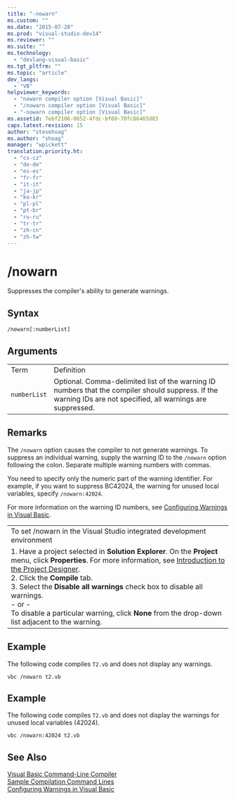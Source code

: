 ```yaml
---
title: "-nowarn"
ms.custom: ""
ms.date: "2015-07-20"
ms.prod: "visual-studio-dev14"
ms.reviewer: ""
ms.suite: ""
ms.technology: 
  - "devlang-visual-basic"
ms.tgt_pltfrm: ""
ms.topic: "article"
dev_langs: 
  - "VB"
helpviewer_keywords: 
  - "nowarn compiler option [Visual Basic]"
  - "/nowarn compiler option [Visual Basic]"
  - "-nowarn compiler option [Visual Basic]"
ms.assetid: 7ebf2106-0652-4fdc-bf60-70fc86465d83
caps.latest.revision: 15
author: "stevehoag"
ms.author: "shoag"
manager: "wpickett"
translation.priority.ht: 
  - "cs-cz"
  - "de-de"
  - "es-es"
  - "fr-fr"
  - "it-it"
  - "ja-jp"
  - "ko-kr"
  - "pl-pl"
  - "pt-br"
  - "ru-ru"
  - "tr-tr"
  - "zh-cn"
  - "zh-tw"
---
```

# /nowarn
Suppresses the compiler's ability to generate warnings.  
  
## Syntax  
  
```  
/nowarn[:numberList]  
```  
  
## Arguments  
  
|||  
|-|-|  
|Term|Definition|  
|`numberList`|Optional. Comma-delimited list of the warning ID numbers that the compiler should suppress. If the warning IDs are not specified, all warnings are suppressed.|  
  
## Remarks  
 The `/nowarn` option causes the compiler to not generate warnings. To suppress an individual warning, supply the warning ID to the `/nowarn` option following the colon. Separate multiple warning numbers with commas.  
  
 You need to specify only the numeric part of the warning identifier. For example, if you want to suppress BC42024, the warning for unused local variables, specify `/nowarn:42024`.  
  
 For more information on the warning ID numbers, see [Configuring Warnings in Visual Basic](../Topic/Configuring%20Warnings%20in%20Visual%20Basic.md).  
  
||  
|-|  
|To set /nowarn in the Visual Studio integrated development environment|  
|1.  Have a project selected in **Solution Explorer**. On the **Project** menu, click **Properties**. For more information, see [Introduction to the Project Designer](http://msdn.microsoft.com/en-us/898dd854-c98d-430c-ba1b-a913ce3c73d7).<br />2.  Click the **Compile** tab.<br />3.  Select the **Disable all warnings** check box to disable all warnings.<br />     - or -<br />     To disable a particular warning, click **None** from the drop-down list adjacent to the warning.|  
  
## Example  
 The following code compiles `T2.vb` and does not display any warnings.  
  
```  
vbc /nowarn t2.vb  
```  
  
## Example  
 The following code compiles `T2.vb` and does not display the warnings for unused local variables (42024).  
  
```  
vbc /nowarn:42024 t2.vb  
```  
  
## See Also  
 [Visual Basic Command-Line Compiler](../../../visual-basic/reference/command-line-compiler/index.md)   
 [Sample Compilation Command Lines](../../../visual-basic/reference/command-line-compiler/sample-compilation-command-lines.md)   
 [Configuring Warnings in Visual Basic](../Topic/Configuring%20Warnings%20in%20Visual%20Basic.md)